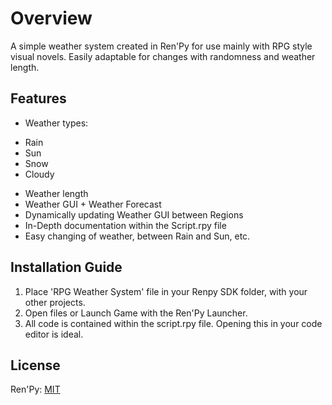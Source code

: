 # Overview

A simple weather system created in Ren'Py for use mainly with RPG style visual novels.
Easily adaptable for changes with randomness and weather length.

## Features

+ Weather types:
 - Rain
 - Sun
 - Snow
 - Cloudy
+ Weather length
+ Weather GUI + Weather Forecast
+ Dynamically updating Weather GUI between Regions
+ In-Depth documentation within the Script.rpy file
+ Easy changing of weather, between Rain and Sun, etc.

## Installation Guide

 1. Place 'RPG Weather System' file in your Renpy SDK folder, with your other projects.
 2. Open files or Launch Game with the Ren'Py Launcher.
 3. All code is contained within the script.rpy file. Opening this in your code editor is ideal.

## License
Ren'Py: [MIT](https://www.renpy.org/doc/html/license.html)
